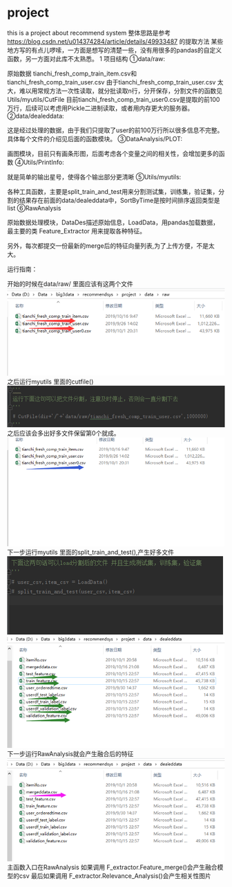# project
this is a project about recommend system
整体思路是参考
https://blog.csdn.net/u014374284/article/details/49933487
的提取方法
某些地方写的有点儿啰嗦，一方面是想写的清楚一些，没有用很多的pandas的自定义函数，另一方面对此库不太熟悉。
1 项目结构
①data/raw:

原始数据 tianchi_fresh_comp_train_item.csv和tianchi_fresh_comp_train_user.csv 由于tianchi_fresh_comp_train_user.csv 太大，难以用常规方法一次性读取，就分批读取n行，分开保存，分割文件的函数见Utils/myutils/CutFile 目前tianchi_fresh_comp_train_user0.csv是提取的前100万行，后续可以考虑用Pickle二进制读取，或者用内存更大的服务器。
②data/dealeddata:

这是经过处理的数据，由于我们只提取了user的前100万行所以很多信息不完整。具体每个文件的介绍见后面的函数模块。
③DataAnalysis/PLOT:

画图模块，目前只有画条形图，后面考虑各个变量之间的相关性，会增加更多的函数
④Utils/PrintInfo:

就是简单的输出星号，使得各个输出部分更清晰
⑤Utils/myutils:

各种工具函数，主要是split_train_and_test用来分割测试集，训练集，验证集，分割的结果存在前面的data/dealeddata中，SortByTime是按时间排序返回类型是list
⑥RawAnalysis

原始数据处理模块，DataDes描述原始信息，LoadData，用pandas加载数据，最主要的类 Feature_Extractor 用来提取各种特征。


另外，每次都提交一份最新的merge后的特征向量列表,为了上传方便，不是太大。


运行指南：

开始的时候在data/raw/ 里面应该有这两个文件
!["初始文件示意图"](https://github.com/gangsterless/project/blob/master/Sketch%20Map/sketch1.png)
之后运行myutils 里面的cutfile()
!["切割文件函数"](https://github.com/gangsterless/project/blob/master/Sketch%20Map/sketch3.png)
之后应该会多出好多文件保留第0个就成。
!["第0个"](https://github.com/gangsterless/project/blob/master/Sketch%20Map/sketch2.png)
下一步运行myutils 里面的split_train_and_test(),产生好多文件
!["运行示意"](https://github.com/gangsterless/project/blob/master/Sketch%20Map/sketch4.png)
!["产生训练测试验证等等"](https://github.com/gangsterless/project/blob/master/Sketch%20Map/sketch5.png)
下一步运行RawAnalysis就会产生融合后的特征
!["融合特征"](https://github.com/gangsterless/project/blob/master/Sketch%20Map/sketch6.png)
主函数入口在RawAnalysis
如果调用  F_extractor.Feature_merge()会产生融合模型的csv
最后如果调用 F_extractor.Relevance_Analysis()会产生相关性图片

